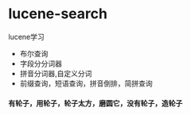 # lucene-search
lucene学习
- 布尔查询
- 字段分分词器
- 拼音分词器,自定义分词
- 前缀查询，短语查询，拼音倒排，简拼查询

#### 有轮子，用轮子，轮子太方，磨圆它，没有轮子，造轮子
